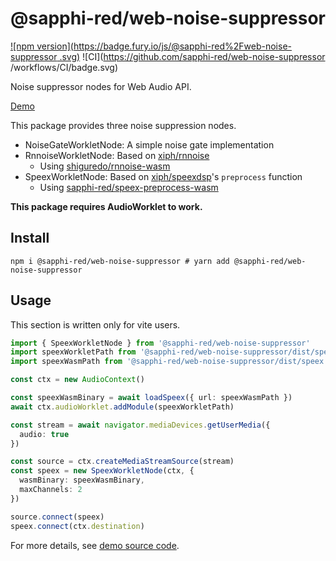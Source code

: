 # @sapphi-red/web-noise-suppressor

[![npm version](https://badge.fury.io/js/@sapphi-red%2Fweb-noise-suppressor
.svg)](https://badge.fury.io/js/@sapphi-red%2Fweb-noise-suppressor
) ![CI](https://github.com/sapphi-red/web-noise-suppressor
/workflows/CI/badge.svg)

Noise suppressor nodes for Web Audio API.

[Demo](https://web-noise-suppressor.sapphi.red)

This package provides three noise suppression nodes.

- NoiseGateWorkletNode: A simple noise gate implementation
- RnnoiseWorkletNode: Based on [xiph/rnnoise](https://github.com/xiph/rnnoise)
  - Using [shiguredo/rnnoise-wasm](https://github.com/shiguredo/rnnoise-wasm)
- SpeexWorkletNode: Based on [xiph/speexdsp](https://github.com/xiph/speexdsp)'s `preprocess` function
  - Using [sapphi-red/speex-preprocess-wasm](https://github.com/sapphi-red/speex-preprocess-wasm)

**This package requires AudioWorklet to work.**

## Install
```shell
npm i @sapphi-red/web-noise-suppressor # yarn add @sapphi-red/web-noise-suppressor
```

## Usage
This section is written only for vite users.
```ts
import { SpeexWorkletNode } from '@sapphi-red/web-noise-suppressor'
import speexWorkletPath from '@sapphi-red/web-noise-suppressor/dist/speex/workletProcessor?url'
import speexWasmPath from '@sapphi-red/web-noise-suppressor/dist/speex.wasm?url' // you can use `vite-plugin-static-copy` instead of this

const ctx = new AudioContext()

const speexWasmBinary = await loadSpeex({ url: speexWasmPath })
await ctx.audioWorklet.addModule(speexWorkletPath)

const stream = await navigator.mediaDevices.getUserMedia({
  audio: true
})

const source = ctx.createMediaStreamSource(stream)
const speex = new SpeexWorkletNode(ctx, {
  wasmBinary: speexWasmBinary,
  maxChannels: 2
})

source.connect(speex)
speex.connect(ctx.destination)
```

For more details, see [demo source code](https://github.com/sapphi-red/web-noise-suppressor/blob/main/demo/src/index.ts).
